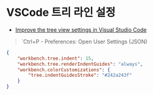 # VSCode 트리 라인 설정

- [Improve the tree view settings in Visual Studio Code](https://www.meziantou.net/improve-the-tree-view-settings-in-visual-studio-code.htm)

> `Ctrl+P - Preferences: Open User Settings (JSON)

```json
{
    "workbench.tree.indent": 15,
    "workbench.tree.renderIndentGuides": "always",
    "workbench.colorCustomizations": {
        "tree.indentGuidesStroke": "#242a243f"
    }
}
```